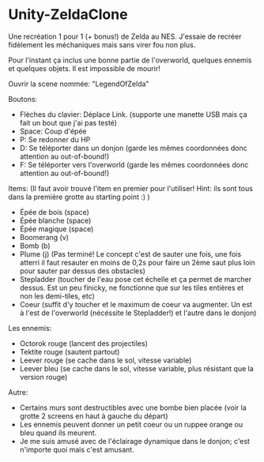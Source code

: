 # Unity-ZeldaClone

Une recréation 1 pour 1 (+ bonus!) de Zelda au NES. J'essaie de recréer fidèlement les méchaniques mais sans virer fou non plus. 

Pour l'instant ça inclus une bonne partie de l'overworld, quelques ennemis et quelques objets. Il est impossible de mourir!

Ouvrir la scene nommée: "LegendOfZelda"

Boutons: 
- Flèches du clavier: Déplace Link. (supporte une manette USB mais ça fait un bout que j'ai pas testé)
- Space: Coup d'épée
- P: Se redonner du HP
- D: Se téléporter dans un donjon (garde les mêmes coordonnées donc attention au out-of-bound!)
- F: Se téléporter vers l'overworld (garde les mêmes coordonnées donc attention au out-of-bound!)

Items: (Il faut avoir trouvé l'item en premier pour l'utiliser! Hint: ils sont tous dans la première grotte au starting point :) )
- Épée de bois (space)
- Épée blanche (space)
- Épée magique (space)
- Boomerang (v)
- Bomb (b)
- Plume (j) (Pas terminé! Le concept c'est de sauter une fois, une fois atterri il faut resauter en moins de 0,2s pour faire un 2ème saut plus loin pour sauter par dessus des obstacles)
- Stepladder (toucher de l'eau pose cet échelle et ça permet de marcher dessus. Est un peu finicky, ne fonctionne que sur les tiles entières et non les demi-tiles, etc)
- Coeur (suffit d'y toucher et le maximum de coeur va augmenter. Un est à l'est de l'overworld (nécéssite le Stepladder!) et l'autre dans le donjon)

Les ennemis:
- Octorok rouge (lancent des projectiles)
- Tektite rouge (sautent partout)
- Leever rouge (se cache dans le sol, vitesse variable)
- Leever bleu  (se cache dans le sol, vitesse variable, plus résistant que la version rouge)

Autre:
- Certains murs sont destructibles avec une bombe bien placée (voir la grotte 2 screens en haut à gauche du départ)
- Les ennemis peuvent donner un petit coeur ou un ruppee orange ou bleu quand ils meurent.
- Je me suis amusé avec de l'éclairage dynamique dans le donjon; c'est n'importe quoi mais c'est amusant.
